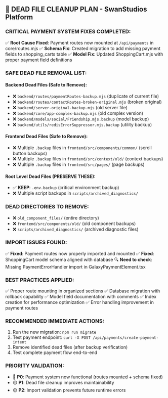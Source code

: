## 🧹 DEAD FILE CLEANUP PLAN - SwanStudios Platform

### **CRITICAL PAYMENT SYSTEM FIXES COMPLETED:**
✅ **Root Cause Fixed**: Payment routes now mounted at `/api/payments` in core/routes.mjs
✅ **Schema Fix**: Created migration to add missing payment fields to shopping_carts table
✅ **Model Fix**: Updated ShoppingCart.mjs with proper payment field definitions

### **SAFE DEAD FILE REMOVAL LIST:**

#### Backend Dead Files (Safe to Remove):
- ❌ `backend/routes/paymentRoutes-backup.mjs` (duplicate of current file)
- ❌ `backend/routes/contactRoutes-broken-original.mjs` (broken original)
- ❌ `backend/server-original-backup.mjs` (old server file)
- ❌ `backend/core/app-complex-backup.mjs` (old complex version)
- ❌ `backend/models/social/Friendship.mjs.backup` (model backup)
- ❌ `backend/utils/redisErrorSuppressor.mjs.backup` (utility backup)

#### Frontend Dead Files (Safe to Remove):
- ❌ Multiple `.backup` files in `frontend/src/components/common/` (scroll button backups)
- ❌ Multiple `.backup` files in `frontend/src/context/old/` (context backups)
- ❌ Multiple `.backup` files in `frontend/src/pages/` (page backups)

#### Root Level Dead Files (PRESERVE THESE):
- ✅ **KEEP**: `.env.backup` (critical environment backup)
- ❌ Multiple script backups in `scripts/archived_diagnostics/`

### **DEAD DIRECTORIES TO REMOVE:**
- ❌ `old_component_files/` (entire directory)
- ❌ `frontend/src/components/old/` (old component backups)
- ❌ `scripts/archived_diagnostics/` (archived diagnostic files)

### **IMPORT ISSUES FOUND:**
✅ **Fixed**: Payment routes now properly imported and mounted
✅ **Fixed**: ShoppingCart model schema aligned with database
🔍 **Need to check**: Missing PaymentErrorHandler import in GalaxyPaymentElement.tsx

### **BEST PRACTICES APPLIED:**
✅ Proper route mounting in organized sections
✅ Database migration with rollback capability
✅ Model field documentation with comments
✅ Index creation for performance optimization
✅ Error handling improvement in payment routes

### **RECOMMENDED IMMEDIATE ACTIONS:**
1. Run the new migration: `npm run migrate` 
2. Test payment endpoint: `curl -X POST /api/payments/create-payment-intent`
3. Remove identified dead files (after backup verification)
4. Test complete payment flow end-to-end

### **PRIORITY VALIDATION:**
- 🔴 **P0**: Payment system now functional (routes mounted + schema fixed)
- 🟡 **P1**: Dead file cleanup improves maintainability 
- 🟡 **P2**: Import validation prevents future runtime errors
